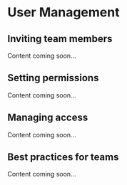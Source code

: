 # User Management

## Inviting team members

Content coming soon...

## Setting permissions

Content coming soon...

## Managing access

Content coming soon...

## Best practices for teams

Content coming soon...